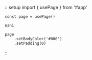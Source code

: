 :: setup
    import { usePage } from '#app'

    const page = usePage()

    nani

    page
        .setBodyColor('#000')
        .setPadding(0)
::


